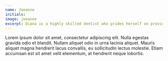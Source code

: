 ```yaml
---
name: Joeanne
initials:
image: joeanne
excerpt: Diana is a highly skilled dentist who prides herself on providing beautiful treatment in a painless manner.
---
```


Lorem ipsum dolor sit amet, consectetur adipiscing elit. Nulla egestas gravida odio et blandit. Nullam aliquet odio in urna lacinia aliquet. Mauris aliquet magna hendrerit lacus convallis, eu sollicitudin lectus molestie. Etiam accumsan est sit amet velit elementum, at hendrerit neque lobortis.

